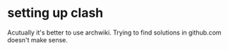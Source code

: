 # setting up clash
Acutually it's better to use archwiki. Trying to find solutions in github.com doesn't make sense.